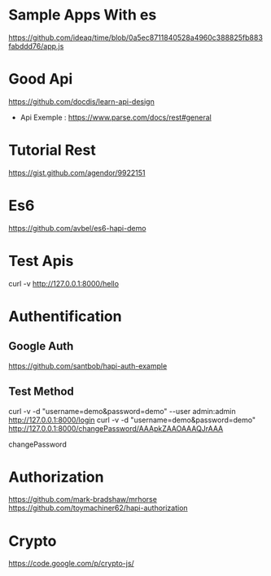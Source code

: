 



# Sample Apps With es
https://github.com/ideaq/time/blob/0a5ec8711840528a4960c388825fb883fabddd76/app.js

# Good Api
https://github.com/docdis/learn-api-design

- Api Exemple : https://www.parse.com/docs/rest#general


# Tutorial Rest 
https://gist.github.com/agendor/9922151

# Es6 
https://github.com/avbel/es6-hapi-demo


# Test Apis
curl -v  http://127.0.0.1:8000/hello


# Authentification
## Google Auth
https://github.com/santbob/hapi-auth-example

## Test Method
curl -v -d "username=demo&password=demo" --user admin:admin  http://127.0.0.1:8000/login
curl -v -d "username=demo&password=demo"   http://127.0.0.1:8000/changePassword/AAApkZAAOAAAQJrAAA

changePassword
# Authorization
https://github.com/mark-bradshaw/mrhorse
https://github.com/toymachiner62/hapi-authorization

# Crypto
https://code.google.com/p/crypto-js/
